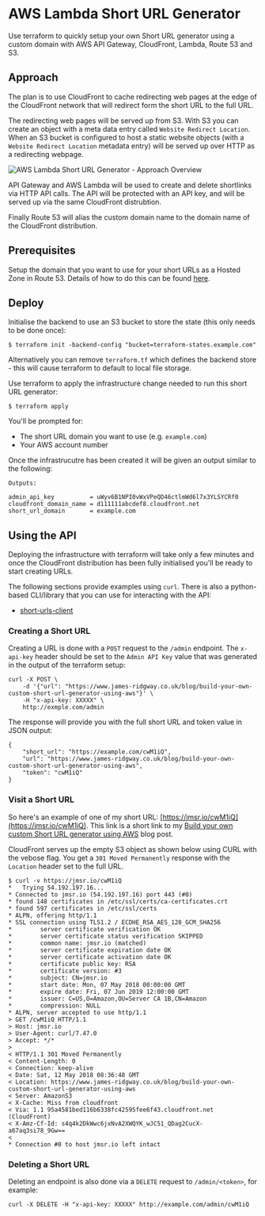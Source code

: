 # AWS Lambda Short URL Generator

Use terraform to quickly setup your own Short URL generator using a custom domain with AWS API Gateway, CloudFront, Lambda, Route 53 and S3.

## Approach

The plan is to use CloudFront to cache redirecting web pages at the edge of the CloudFront network that will redirect form the short URL to the full URL.

The redirecting web pages will be served up from S3. With S3 you can create an object with a meta data entry called `Website Redirect Location`. When an S3 bucket is configured to host a static website objects (with a `Website Redirect Location` metadata entry) will be served up over HTTP as a redirecting webpage.

![AWS Lambda Short URL Generator - Approach Overview](https://www.jamesridgway.co.uk/content/images/2020/03/short-urls-approach.png)

API Gateway and AWS Lambda will be used to create and delete shortlinks via HTTP API calls. The API will be protected with an API key, and will be served up via the same CloudFront distrubtion.

Finally Route 53 will alias the custom domain name to the domain name of the CloudFront distribution.

## Prerequisites
Setup the domain that you want to use for your short URLs as a Hosted Zone in Route 53. Details of how to do this can be found [here](https://www.jamesridgway.co.uk/build-your-own-custom-short-url-generator-using-aws/).

## Deploy
Initialise the backend to use an S3 bucket to store the state (this only needs to be done once):
```
$ terraform init -backend-config "bucket=terraform-states.example.com"
```
Alternatively you can remove `terraform.tf` which defines the backend store - this will cause terraform to default to local file storage.

Use terraform to apply the infrastructure change needed to run this short URL generator:

```
$ terraform apply
```

You'll be prompted for:

* The short URL domain you want to use (e.g. `example.com`)
* Your AWS account number

Once the infrastrucutre has been created it will be given an output similar to the following:

```
Outputs:

admin_api_key          = uWyv6B1NPI0vWxVPeQD46ctlmWd6l7x3YLSYCRf0
cloudfront_domain_name = d111111abcdef8.cloudfront.net
short_url_domain       = example.com
```

## Using the API
Deploying the infrastructure with terraform will take only a few minutes and once the CloudFront distribution has been fully initialised you'll be ready to start creating URLs.

The following sections provide examples using `curl`. There is also a python-based CLI/library that you can use for interacting with the API:

* [short-urls-client](https://github.com/jamesridgway/short-urls-client)

### Creating a Short URL

Creating a URL is done with a `POST` request to the `/admin` endpoint. The `x-api-key` header should be set to the `Admin API Key` value that was generated in the output of the terraform setup:

```
curl -X POST \
	-d '{"url": "https://www.james-ridgway.co.uk/blog/build-your-own-custom-short-url-generator-using-aws"}' \
	-H "x-api-key: XXXXX" \
	http://exmple.com/admin
```

The response will provide you with the full short URL and token value in JSON output:

```
{
	"short_url": "https://example.com/cwM1iQ",
	"url": "https://www.james-ridgway.co.uk/blog/build-your-own-custom-short-url-generator-using-aws",
	"token": "cwM1iQ"
}
```

### Visit a Short URL
So here's an example of one of my short URL: [https://jmsr.io/cwM1iQ](https://jmsr.io/cwM1iQ). This link is a short link to my [Build your own custom Short URL generator using AWS](https://www.jamesridgway.co.uk/build-your-own-custom-short-url-generator-using-aws/) blog post.

CloudFront serves up the empty S3 object as shown below using CURL with the vebose flag. You get a `301 Moved Permanently` response with the `Location` header set to the full URL.

```
$ curl -v https://jmsr.io/cwM1iQ
*   Trying 54.192.197.16...
* Connected to jmsr.io (54.192.197.16) port 443 (#0)
* found 148 certificates in /etc/ssl/certs/ca-certificates.crt
* found 597 certificates in /etc/ssl/certs
* ALPN, offering http/1.1
* SSL connection using TLS1.2 / ECDHE_RSA_AES_128_GCM_SHA256
*        server certificate verification OK
*        server certificate status verification SKIPPED
*        common name: jmsr.io (matched)
*        server certificate expiration date OK
*        server certificate activation date OK
*        certificate public key: RSA
*        certificate version: #3
*        subject: CN=jmsr.io
*        start date: Mon, 07 May 2018 00:00:00 GMT
*        expire date: Fri, 07 Jun 2019 12:00:00 GMT
*        issuer: C=US,O=Amazon,OU=Server CA 1B,CN=Amazon
*        compression: NULL
* ALPN, server accepted to use http/1.1
> GET /cwM1iQ HTTP/1.1
> Host: jmsr.io
> User-Agent: curl/7.47.0
> Accept: */*
> 
< HTTP/1.1 301 Moved Permanently
< Content-Length: 0
< Connection: keep-alive
< Date: Sat, 12 May 2018 08:36:48 GMT
< Location: https://www.james-ridgway.co.uk/blog/build-your-own-custom-short-url-generator-using-aws
< Server: AmazonS3
< X-Cache: Miss from cloudfront
< Via: 1.1 95a4581bed116b6338fc42595fee6f43.cloudfront.net (CloudFront)
< X-Amz-Cf-Id: s4q4k2DkWwc6jxNvA2XWQYK_wJC51_QDag2CucX-a67aq3si78_9Gw==
< 
* Connection #0 to host jmsr.io left intact
```

### Deleting a Short URL

Deleting an endpoint is also done via a `DELETE` request to `/admin/<token>`, for example:

```
curl -X DELETE -H "x-api-key: XXXXX" http://example.com/admin/cwM1iQ
```
